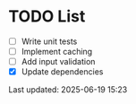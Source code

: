 # TODO List

- [ ] Write unit tests
- [ ] Implement caching
- [ ] Add input validation
- [x] Update dependencies

Last updated: 2025-06-19 15:23
